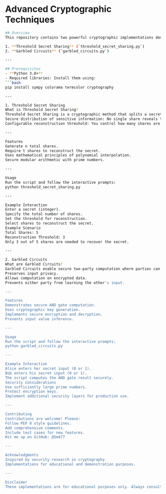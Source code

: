 # Advanced Cryptographic Techniques
  ```bash
## Overview
This repository contains two powerful cryptographic implementations demonstrating advanced privacy and security techniques:

1. **Threshold Secret Sharing** (`threshold_secret_sharing.py`)
2. **Garbled Circuits** (`garbled_circuits.py`)

---

## Prerequisites
- **Python 3.8+**
- Required libraries: Install them using:
  ```bash
  pip install sympy colorama termcolor cryptography

---

1. Threshold Secret Sharing
What is Threshold Secret Sharing?
Threshold Secret Sharing is a cryptographic method that splits a secret into multiple shares, allowing reconstruction only when a minimum number of shares are combined. This technique ensures:
Secure distribution of sensitive information: No single share reveals the entire secret.
Configurable reconstruction threshold: You control how many shares are needed to unlock the secret.

---

Features
Generate n total shares.
Require t shares to reconstruct the secret.
Uses mathematical principles of polynomial interpolation.
Secure modular arithmetic with prime numbers.

---

Usage
Run the script and follow the interactive prompts:
python threshold_secret_sharing.py

---

Example Interaction
Enter a secret (integer).
Specify the total number of shares.
Set the threshold for reconstruction.
Select shares to reconstruct the secret.
Example Scenario
Total Shares: 5
Reconstruction Threshold: 3
Only 3 out of 5 shares are needed to recover the secret.

---

2. Garbled Circuits
What are Garbled Circuits?
Garbled Circuits enable secure two-party computation where parties can jointly compute a function without revealing their individual inputs. This technique:
Preserves input privacy.
Allows computation on encrypted data.
Prevents either party from learning the other's input.

---

Features
Demonstrates secure AND gate computation.
Uses cryptographic key generation.
Implements secure encryption and decryption.
Prevents input value inference.

---

Usage
Run the script and follow the interactive prompts:
python garbled_circuits.py

---

Example Interaction
Alice enters her secret input (0 or 1).
Bob enters his secret input (0 or 1).
The script computes the AND gate result securely.
Security Considerations
Use sufficiently large prime numbers.
Protect encryption keys.
Implement additional security layers for production use.

---

Contributing
Contributions are welcome! Please:
Follow PEP 8 style guidelines.
Add comprehensive comments.
Include test cases for new features.
Hit me up on GitHub: @5m477

---

Acknowledgments
Inspired by security research in cryptography.
Implementations for educational and demonstration purposes.

---

Disclaimer
These implementations are for educational purposes only. Always consult cryptography experts for production-level security solutions.


